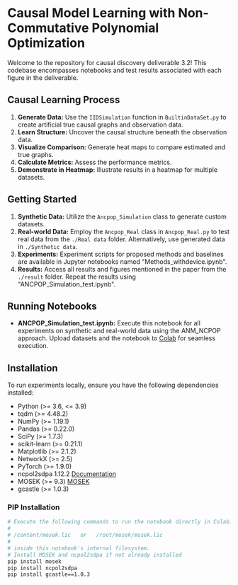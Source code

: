 # Causal Model Learning with Non-Commutative Polynomial Optimization

Welcome to the repository for causal discovery deliverable 3.2! This codebase encompasses notebooks and test results associated with each figure in the deliverable.

## Causal Learning Process
1. **Generate Data:** Use the `IIDSimulation` function in `BuiltinDataSet.py` to create artificial true causal graphs and observation data.
2. **Learn Structure:** Uncover the causal structure beneath the observation data.
3. **Visualize Comparison:** Generate heat maps to compare estimated and true graphs.
4. **Calculate Metrics:** Assess the performance metrics.
5. **Demonstrate in Heatmap:** Illustrate results in a heatmap for multiple datasets.

## Getting Started
1. **Synthetic Data:** Utilize the `Ancpop_Simulation` class to generate custom datasets.
2. **Real-world Data:** Employ the `Ancpop_Real` class in `Ancpop_Real.py` to test real data from the `./Real data` folder. Alternatively, use generated data in `./Synthetic data`.
3. **Experiments:** Experiment scripts for proposed methods and baselines are available in Jupyter notebooks named "Methods_withdevice.ipynb".
4. **Results:** Access all results and figures mentioned in the paper from the `./result` folder. Repeat the results using "ANCPOP_Simulation_test.ipynb".

## Running Notebooks
- **ANCPOP_Simulation_test.ipynb:** Execute this notebook for all experiments on synthetic and real-world data using the ANM_NCPOP approach. Upload datasets and the notebook to [Colab](https://colab.research.google.com/) for seamless execution.

## Installation
To run experiments locally, ensure you have the following dependencies installed:
- Python (>= 3.6, <= 3.9)
- tqdm (>= 4.48.2)
- NumPy (>= 1.19.1)
- Pandas (>= 0.22.0)
- SciPy (>= 1.7.3)
- scikit-learn (>= 0.21.1)
- Matplotlib (>= 2.1.2)
- NetworkX (>= 2.5)
- PyTorch (>= 1.9.0)
- ncpol2sdpa 1.12.2 [Documentation](https://ncpol2sdpa.readthedocs.io/en/stable/index.html)
- MOSEK (>= 9.3) [MOSEK](https://www.mosek.com/)
- gcastle (>= 1.0.3)

### PIP Installation
```bash
# Execute the following commands to run the notebook directly in Colab. Ensure your MOSEK license file is in one of these locations:
#
# /content/mosek.lic   or   /root/mosek/mosek.lic
#
# inside this notebook's internal filesystem.
# Install MOSEK and ncpol2sdpa if not already installed
pip install mosek 
pip install ncpol2sdpa
pip install gcastle==1.0.3
```
